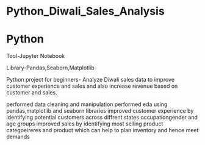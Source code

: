 # Python_Diwali_Sales_Analysis
# Python
Tool-Jupyter Notebook

Library-Pandas,Seaborn,Matplotlib

Python project for beginners- Analyze Diwali sales data to improve customer experience and sales and also increase revenue based on customer and sales.

performed data cleaning and manipulation
performed eda using pandas,matplotlib and seaborn libraries 
improved customer experience by identifying potential customers across diffrent states occupationgender and age groups
improved sales by identifying most selling product categoeireres and product which can help to plan inventory and hence meet demands
